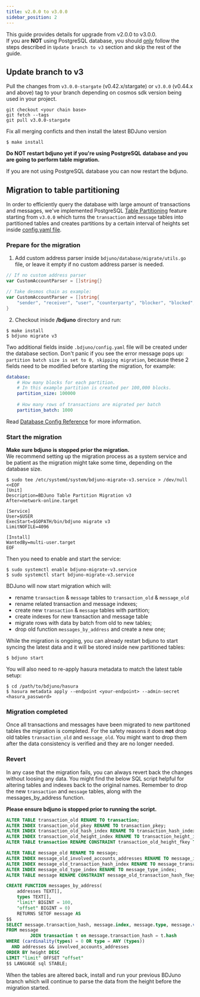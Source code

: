 ```yaml
---
title: v2.0.0 to v3.0.0
sidebar_position: 2
---
```


This guide provides details for upgrade from v2.0.0 to v3.0.0.  
If you are **NOT** using PostgreSQL database, you should <ins>only</ins> 
follow the steps described in `Update branch to v3` section and skip the rest of the guide. 

## Update branch to v3
Pull the changes from `v3.0.0-stargate` (v0.42.x/stargate) or `v3.0.0` (v0.44.x and above) 
tag to your branch depending on cosmos sdk version being used in your project. 
```
git checkout <your chain base>
git fetch --tags
git pull v3.0.0-stargate
```
Fix all merging conficts and then install the latest BDJuno version 

```
$ make install
```
  **Do __NOT__ restart bdjuno yet if you're using PostgreSQL** 
 **database and you are going to perform table migration.**  
  
If you are not using PostgreSQL database you can now restart the bdjuno.

## Migration to table partitioning
In order to efficiently query the database with large amount of transactions and messages,
we've implemented PostgreSQL [Table Partitioning](https://www.postgresql.org/docs/10/ddl-partitioning.html) 
feature starting from `v3.0.0` which turns the `transaction` and `message` tables into 
partitioned tables and creates partitions by a certain interval of heights set inside 
[config.yaml file](./../config/config.md#database). 

### Prepare for the migration
1. Add custom address parser inside `bdjuno/database/migrate/utils.go` file, 
or leave it empty if no custom address parser is needed. 
```go
// If no custom address parser
var CustomAccountParser = []string{}
```
```go
// Take desmos chain as example:
var CustomAccountParser = []string{
	"sender", "receiver", "user", "counterparty", "blocker", "blocked",
}
```
2. Checkout inisde **/bdjuno** directory and run:
```shell
$ make install
$ bdjuno migrate v3
```
Two additional fields inside `.bdjuno/config.yaml` file will be created under the database section. 
Don't panic if you see the error message pops up: `partition batch size is set to 0, skipping migration`, 
because these 2 fields need to be modified before starting the migration, for example:
```yaml
database:
    # How many blocks for each partition. 
    # In this example partition is created per 100,000 blocks.
    partition_size: 100000
    
    # How many rows of transactions are migrated per batch 
    partition_batch: 1000 
```
Read [Database Config Reference](./../config/config.md#database) for more information.

### Start the migration
**Make sure bdjuno is stopped prior the migration.**  
We recommend setting up the migration process as a system service and be patient 
as the migration might take some time, depending on the database size.

```shell
$ sudo tee /etc/systemd/system/bdjuno-migrate-v3.service > /dev/null <<EOF
[Unit]
Description=BDJuno Table Partition Migration v3
After=network-online.target

[Service]
User=$USER
ExecStart=$GOPATH/bin/bdjuno migrate v3
LimitNOFILE=4096

[Install]
WantedBy=multi-user.target
EOF
```

Then you need to enable and start the service:
```shell 
$ sudo systemctl enable bdjuno-migrate-v3.service
$ sudo systemctl start bdjuno-migrate-v3.service
```

BDJuno will now start migration which will:  
- rename `transaction` & `message` tables to `transaction_old` & `message_old`  
- rename related transaction and message indexes; 
- create new `transaction` & `message` tables with partition;
- create indexes for new transaction and message table  
- migrate rows with data by batch from old to new tables;
- drop old function `messages_by_address` and create a new one;

While the migration is ongoing, you can already restart bdjuno to start 
syncing the latest data and it will be stored inside new partitioned tables:
```shell
$ bdjuno start
```
You will also need to re-apply hasura metadata to match the latest table setup:
```shell
$ cd /path/to/bdjuno/hasura
$ hasura metadata apply --endpoint <your-endpoint> --admin-secret <hasura_password>
```


### Migration completed
Once all transactions and messages have been migrated to new partitoned tables the migration is completed. For the safety reasons 
it does __not__ drop old tables `transaction_old` and `message_old`. 
You might want to drop them after the data consistency is verified and they are no longer needed.

### Revert
In any case that the migration fails, you can always revert back the changes without loosing any data. 
You might find the below SQL script helpful for altering tables and indexes back to the original names. 
Remember to drop the new `transaction` and `message` tables, along with the messages_by_address function.

**Please ensure bdjuno is stopped prior to running the script.** 
```sql
ALTER TABLE transaction_old RENAME TO transaction;
ALTER INDEX transaction_old_pkey RENAME TO transaction_pkey;
ALTER INDEX transaction_old_hash_index RENAME TO transaction_hash_index;
ALTER INDEX transaction_old_height_index RENAME TO transaction_height_index;
ALTER TABLE transaction RENAME CONSTRAINT transaction_old_height_fkey TO transaction_height_fkey;

ALTER TABLE message_old RENAME TO message;
ALTER INDEX message_old_involved_accounts_addresses RENAME TO message_involved_accounts_addresses;
ALTER INDEX message_old_transaction_hash_index RENAME TO message_transaction_hash_index;
ALTER INDEX message_old_type_index RENAME TO message_type_index;
ALTER TABLE message RENAME CONSTRAINT message_old_transaction_hash_fkey TO message_transaction_hash_fkey;

CREATE FUNCTION messages_by_address(
    addresses TEXT[],
    types TEXT[],
    "limit" BIGINT = 100,
    "offset" BIGINT = 0)
    RETURNS SETOF message AS
$$
SELECT message.transaction_hash, message.index, message.type, message.value, message.involved_accounts_addresses
FROM message
         JOIN transaction t on message.transaction_hash = t.hash
WHERE (cardinality(types) = 0 OR type = ANY (types))
  AND addresses && involved_accounts_addresses
ORDER BY height DESC
LIMIT "limit" OFFSET "offset"
$$ LANGUAGE sql STABLE;
```

When the tables are altered back, install and run your previous BDJuno branch which 
will continue to parse the data from the height before the migration started.